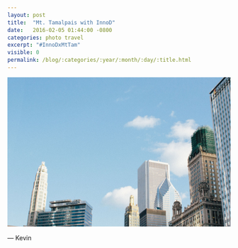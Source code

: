 ```yaml
---
layout: post
title:  "Mt. Tamalpais with InnoD"
date:   2016-02-05 01:44:00 -0800
categories: photo travel
excerpt: "#InnoDxMtTam"
visible: 0
permalink: /blog/:categories/:year/:month/:day/:title.html
---
```


<div class='img fullbleed'><img src="/i/photos/chicago.jpg"/></div>

&mdash; Kevin
